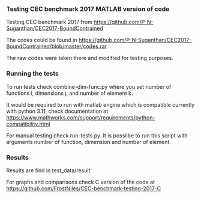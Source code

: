 ### Testing CEC benchmark 2017 MATLAB version of code 

Testing CEC benchmark 2017 from https://github.com/P-N-Suganthan/CEC2017-BoundContrained 

The codes could be found in https://github.com/P-N-Suganthan/CEC2017-BoundContrained/blob/master/codes.rar 

The raw codes were taken there and modified for testing purposes.

### Running the tests

To run tests check combine-dim-func.py where you set number of functions i, dimensions j, and number of element k.

It would be required to run with matlab engine which is compatible currently with python 3.11, check documentation at https://www.mathworks.com/support/requirements/python-compatibility.html

For manual testing check run-tests.py. It is possilbe to run this script with arguments number of function, dimension and number of element.

### Results

Results are find in test_data/result

For graphs and comparisons check C version of the code at https://github.com/FrostNiles/CEC-benchmark-testing-2017-C

